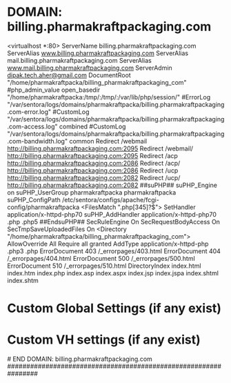 # DOMAIN: billing.pharmakraftpackaging.com
<virtualhost *:80>
ServerName billing.pharmakraftpackaging.com
ServerAlias  www.billing.pharmakraftpackaging.com
ServerAlias  mail.billing.pharmakraftpackaging.com
ServerAlias  www.mail.billing.pharmakraftpackaging.com
ServerAdmin dipak.tech.aher@gmail.com 
DocumentRoot "/home/pharmakraftpacka/billing_pharmakraftpackaging_com"
#php_admin_value open_basedir "/home/pharmakraftpacka:/tmp/:/tmp/:/var/lib/php/session/"
#ErrorLog "/var/sentora/logs/domains/pharmakraftpacka/billing.pharmakraftpackaging.com-error.log" 
#CustomLog "/var/sentora/logs/domains/pharmakraftpacka/billing.pharmakraftpackaging.com-access.log" combined
#CustomLog "/var/sentora/logs/domains/pharmakraftpacka/billing.pharmakraftpackaging.com-bandwidth.log" common
Redirect /webmail http://billing.pharmakraftpackaging.com:2095
Redirect /webmail/ http://billing.pharmakraftpackaging.com:2095
Redirect /acp http://billing.pharmakraftpackaging.com:2086
Redirect /acp/ http://billing.pharmakraftpackaging.com:2086
Redirect /ucp http://billing.pharmakraftpackaging.com:2082
Redirect /ucp/ http://billing.pharmakraftpackaging.com:2082
##suPHP##
<IfModule mod_suphp.c>
        suPHP_Engine on
        suPHP_UserGroup pharmakraftpacka pharmakraftpacka
        suPHP_ConfigPath /etc/sentora/configs/apache/fcgi-config/pharmakraftpacka
        <FilesMatch "\.php[345]?$">
                SetHandler application/x-httpd-php70
        </FilesMatch>
        suPHP_AddHandler application/x-httpd-php70 .php .php5
</IfModule>
##EndsuPHP##
SecRuleEngine On
SecRequestBodyAccess On
SecTmpSaveUploadedFiles On
<Directory "/home/pharmakraftpacka/billing_pharmakraftpackaging_com">
  AllowOverride All
    Require all granted
</Directory>
AddType application/x-httpd-php .php3 .php
ErrorDocument 403 /_errorpages/403.html
ErrorDocument 404 /_errorpages/404.html
ErrorDocument 500 /_errorpages/500.html
ErrorDocument 510 /_errorpages/510.html
DirectoryIndex index.html index.htm index.php index.asp index.aspx index.jsp index.jspa index.shtml index.shtm
# Custom Global Settings (if any exist)

# Custom VH settings (if any exist)

</virtualhost>
# END DOMAIN: billing.pharmakraftpackaging.com
################################################################

